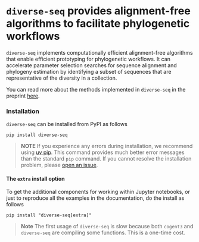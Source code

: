 # `diverse-seq` provides alignment-free algorithms to facilitate phylogenetic workflows

`diverse-seq` implements computationally efficient alignment-free algorithms that enable efficient prototyping for phylogenetic workflows. It can accelerate parameter selection searches for sequence alignment and phylogeny estimation by identifying a subset of sequences that are representative of the diversity in a collection.

You can read more about the methods implemented in `diverse-seq` in the preprint [here](https://biorxiv.org/cgi/content/short/2024.11.10.622877v1).

### Installation

`diverse-seq` can be installed from PyPI as follows

```
pip install diverse-seq
```

> **NOTE**
> If you experience any errors during installation, we recommend using [uv pip](https://docs.astral.sh/uv/). This command provides much better error messages than the standard `pip` command. If you cannot resolve the installation problem, please [open an issue](https://github.com/HuttleyLab/DiverseSeq/issues).

#### The `extra` install option

To get the additional components for working within Jupyter notebooks, or just to reproduce all the examples in the documentation, do the install as follows

```
pip install "diverse-seq[extra]"
```

> **Note**
> The first usage of `diverse-seq` is slow because both `cogent3` and `diverse-seq` are compiling some functions. This is a one-time cost.
